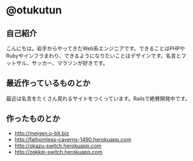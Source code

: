 # @otukutun

## 自己紹介
こんにちは。岩手からやってきたWeb系エンジニアです。できることはPHPやRubyやインフラまわり、できるようになりたいことはデザインです。名言とフットサル、サッカー、マラソンが好きです。


## 最近作っているものとか

最近は名言をたくさん見れるサイトをつくっています。Railsで絶賛開発中です。

## 作ったものとか
- http://meigen.o-bit.biz
- http://fathomless-caverns-1490.herokuapp.com
- http://okazu-switch.herokuapp.com
- http://zekkei-switch.herokuapp.com
